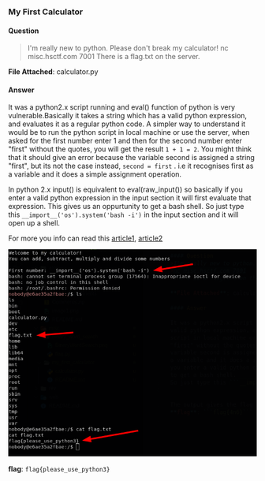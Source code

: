 ### My First Calculator

#### Question
>I'm really new to python. Please don't break my calculator!
>nc misc.hsctf.com 7001
>There is a flag.txt on the server.

**File Attached**: calculator.py
 
#### Answer

It was a python2.x script running and eval() function of python is very vulnerable.Basically it takes a string which has a valid python expression, and evaluates it as a regular python code. A simpler way to understand it would be to run the python script in local machine or use the server, when asked for the first number enter 1 and then for the second number enter "first" without the quotes, you will get the result ```1 + 1 = 2```. You might think that it should give an error because the variable second is assigned a string "first", but its not the case instead, ```second = first``` . i.e it recognises first as a variable and it does a simple assignment operation.

In python 2.x input() is equivalent to eval(raw_input()) so basically if you enter a valid python expression in the input section it will first evaluate that expression. This gives us an oppurtunity to get a bash shell.
So just type this ```__import__('os').system('bash -i')``` in the input section and it will open up a shell.

For more you info can read this [article1](https://medium.com/@GallegoDor/python-exploitation-1-input-ac10d3f4491f), [article2](http://vipulchaskar.blogspot.com/2012/10/exploiting-eval-function-in-python.html)

![image](https://github.com/0xw3bs3c/HSCTF2020/blob/arnab/misc/my_first_calculator/image1.png)

**flag**: ```flag{please_use_python3}```
